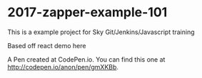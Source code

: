 # 2017-zapper-example-101
This is a example project for Sky Git/Jenkins/Javascript training

Based off react demo here

A Pen created at CodePen.io. You can find this one at http://codepen.io/anon/pen/gmXKBb.